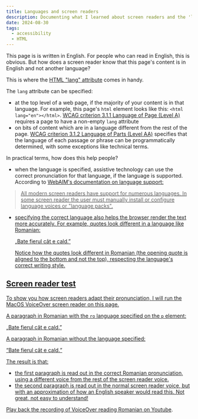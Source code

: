 ```yaml
---
title: Languages and screen readers
description: Documenting what I learned about screen readers and the 'lang' attribute
date: 2024-08-30
tags:
  - accessibility
  - HTML
---
```


This page is is written in English. For people who can read in English, this is obvious. But how does a screen reader know that this page's content is in English and not another language?

This is where the <a href="https://developer.mozilla.org/en-US/docs/Web/HTML/Global_attributes/lang" target="_blank">HTML "lang" attribute</a> comes in handy.

The `lang` attribute can be specified:
- at the top level of a web page, if the majority of your content is in that language. For example, this page's `html` element looks like this: `<html lang="en"></html>`. <a href="https://www.w3.org/WAI/WCAG22/Understanding/language-of-page.html">WCAG criterion 3.1.1 Language of Page (Level A)</a> requires a page to have a non-empty `lang` attribute
- on bits of content which are in a language different from the rest of the page. <a href="https://www.w3.org/WAI/WCAG21/Understanding/language-of-parts.html">WCAG criterion 3.1.2 Language of Parts (Level AA)</a> specifies that the language of each passage or phrase can be programmatically determined, with some exceptions like technical terms.

In practical terms, how does this help people?

- when the language is specified, assistive technology can use the correct pronunciation for that language, if the language is supported. According to <a href="https://webaim.org/techniques/language/#support">WebAIM's documentation on language support</s>:

> All modern screen readers have support for numerous languages. In some screen reader the user must manually install or configure language voices or "language packs".

- specifying the correct language also helps the browser render the text more accurately. For example, quotes look different in a language like Romanian: <p lang="ro"><q>Bate fierul cât e cald.</q></p> Notice how the quotes look different in Romanian (the opening quote is aligned to the bottom and not the top), respecting the language's correct writing style.

## Screen reader test

To show you how screen readers adapt their pronunciation, I will run the MacOS VoiceOver screen reader on this page.

A paragraph in Romanian with the `ro` language specified on the `p` element:

<p lang="ro"><q>Bate fierul cât e cald.</q></p>

A paragraph in Romanian without the language specified:

<p><q>Bate fierul cât e cald.</q></p>

The result is that:
- the first paragraph is read out in the correct Romanian pronunciation, using a different voice from the rest of the screen reader voice.
- the second paragraph is read out in the normal screen reader voice, but with an approximation of how an English speaker would read this. Not great, not easy to understand!

Play back the recording of <a href="https://www.youtube.com/watch?v=2WJZAJNq8GU" target="_blank">VoiceOver reading Romanian on Youtube</a>.


